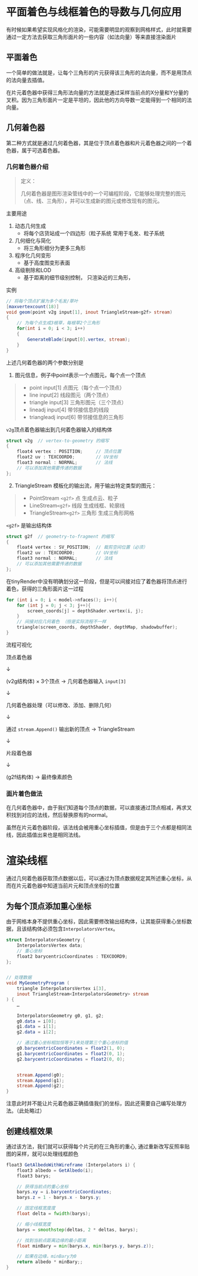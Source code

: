 # 平面着色与线框着色的导数与几何应用

有时候如果希望实现风格化的渲染，可能需要明显的观察到网格样式，此时就需要通过一定方法去获取三角形面片的一些内容（如法向量）等来直接渲染面片

## 平面着色

一个简单的做法就是，让每个三角形的片元获得该三角形的法向量，而不是用顶点的法向量去插值。

在片元着色器中获得三角形法向量的方法就是通过采样当前点的X分量和Y分量的叉积。因为三角形面片一定是平坦的，因此他的方向导数一定能得到一个相同的法向量。

## 几何着色器

第二种方式就是通过几何着色器，其是位于顶点着色器和片元着色器之间的一个着色器，属于可选着色器。

### 几何着色器介绍

> 定义：
> 
> 几何着色器是图形渲染管线中的一个可编程阶段，它能够处理完整的图元（点、线、三角形），并可以生成新的图元或修改现有的图元。

主要用途

1. 动态几何生成 
    + 将每个店货站成一个四边形（粒子系统 常用于毛发、粒子系统
2. 几何细化与简化
    + 将三角形细分为更多三角形
3. 程序化几何变形
    + 基于高度图变形表面
4. 高级剔除和LOD
    + 基于距离的细节级别控制， 只渲染近的三角形，

实例
```glsl
// 将每个顶点扩展为多个毛发/草叶
[maxvertexcount(18)]
void geom(point v2g input[1], inout TriangleStream<g2f> stream)
{
    // 为每个点生成3根草，每根草2个三角形
    for(int i = 0; i < 3; i++)
    {
        GenerateBlade(input[0].vertex, stream);
    }
}
```

上述几何着色器的两个参数分别是

1. 图元信息，例子中point表示一个点图元，每个点一个顶点
> + point	input[1]	点图元（每个点一个顶点）
> + line	input[2]	线段图元（两个顶点）
> + triangle	input[3]	三角形图元（三个顶点）
> + lineadj	input[4]	带邻接信息的线段
> + triangleadj	input[6]	带邻接信息的三角形

`v2g`顶点着色器输出到几何着色器输入的结构体

```glsl
struct v2g  // vertex-to-geometry 的缩写
{
    float4 vertex : POSITION;     // 顶点位置
    float2 uv : TEXCOORD0;        // UV坐标
    float3 normal : NORMAL;       // 法线
    // 可以添加其他需要传递的数据
};

```


2. TriangleStream 模板化的输出流，用于输出特定类型的图元：

> + PointStream `<g2f>`	点	生成点云、粒子
> + LineStream`<g2f>`	线段	生成线框、轮廓线
> + TriangleStream`<g2f>`	三角形	生成三角形网格

`<g2f>` 是输出结构体

```glsl
struct g2f  // geometry-to-fragment 的缩写
{
    float4 vertex : SV_POSITION;  // 裁剪空间位置（必须）
    float2 uv : TEXCOORD0;        // UV坐标
    float3 normal : NORMAL;       // 法线
    // 可以添加其他需要传递的数据
};
```

在tinyRender中没有明确划分这一阶段，但是可以间接对应了着色器将顶点进行着色，获得的三角形面片这一过程

```c++
for (int i = 0; i < model->nfaces(); i++){
    for (int j = 0; j < 3; j++){
        screen_coords[j] = depthShader.vertex(i, j);
    }
    // 间接对应几何着色 （但是实际流程不一样
    triangle(screen_coords, depthShader, depthMap, shadowbuffer);
}

```

流程可视化

顶点着色器

↓

(v2g结构体) × 3个顶点 → 几何着色器输入 `input[3]`

↓

几何着色器处理（可以修改、添加、删除几何）

↓

通过 `stream.Append()` 输出新的顶点 → TriangleStream

↓

片段着色器

↓

(g2f结构体) → 最终像素颜色

### 面片着色做法

在几何着色器中，由于我们知道每个顶点的数据，可以直接通过顶点相减，再求叉积找到对应的法线，然后替换原有的normal。

虽然在片元着色器阶段，该法线会被用重心坐标插值，但是由于三个点都是相同法线，因此插值出来也是相同法线。


# 渲染线框

通过几何着色器获取顶点数据以后，可以通过为顶点数据规定其所述重心坐标，从而在片元着色器中知道当前片元和顶点坐标的位置

## 为每个顶点添加重心坐标

由于网格本身不提供重心坐标，因此需要修改输出结构体，让其能获得重心坐标数据，且该结构体必须包含`InterpolatorsVertex`。

```glsl
struct InterpolatorsGeometry {
	InterpolatorsVertex data;
    // 重心坐标 
    float2 barycentricCoordinates : TEXCOORD9;
};


// 处理数据
void MyGeometryProgram (
	triangle InterpolatorsVertex i[3],
	inout TriangleStream<InterpolatorsGeometry> stream
) {
	…

	InterpolatorsGeometry g0, g1, g2;
	g0.data = i[0];
	g1.data = i[1];
	g2.data = i[2];

    // 通过重心坐标相加恒等于1来处理第三个重心坐标的值
    g0.barycentricCoordinates = float2(1, 0);
	g1.barycentricCoordinates = float2(0, 1);
	g2.barycentricCoordinates = float2(0, 0);


	stream.Append(g0);
	stream.Append(g1);
	stream.Append(g2);
}
```
注意此时并不能让片元着色器正确插值我们的坐标，因此还需要自己编写处理方法。（此处略过）

## 创建线框效果

通过该方法，我们就可以获得每个片元的在三角形的重心, 通过重新改写反照率贴图的采样，就可以处理线框颜色

```glsl
float3 GetAlbedoWithWireframe (Interpolators i) {
	float3 albedo = GetAlbedo(i);
	float3 barys;

    // 获得当前点的重心坐标
	barys.xy = i.barycentricCoordinates;
	barys.z = 1 - barys.x - barys.y;

    // 固定线框宽度度
    float delta = fwidth(barys);

    // 缩小线框宽度
    barys = smoothstep(deltas, 2 * deltas, barys);

    // 找到当前点距离边缘的最小距离
    float minBary = min(barys.x, min(barys.y, barys.z));

    // 如果在边缘，minBary为0
	return albedo * minBary;;
}
```




